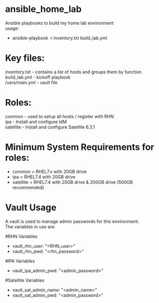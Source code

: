 # ansible_home_lab
Ansible playbooks to build my home lab environment    
 usage:  
  - ansible-playbook -i inventory.txt build_lab.yml

# Key files:  
  inventory.txt - contains a list of hosts and groups them by function  
  build_lab.yml - kickoff playbook    
  /vars/main.yml - vault file  

# Roles:  
  common - used to setup all hosts / register with RHN  
  ipa - Install and configure IdM  
  satellite - Install and configure Satellite 6.3.1   

# Minimum System Requirements for roles:  
  - common = RHEL7.x with 20GB drive  
  - ipa  = RHEL7.4 with 20GB drive  
  - satellite = RHEL7.4 with 20GB drive & 200GB drive (500GB recommended)  

# Vault Usage
A vault is used to manage admin passwords for this environment.  
The variables in use are:  

  #RHN Variables  
-  vault_rhn_user: "<RHN_user>"
-  vault_rhn_pwd: "<rhn_password>"

  #IPA Variables  
-  vault_ipa_admin_pwd: "<admin_password>"

  #Satellite Variables  
-  vault_sat_admin_name: "<admin_name>"
-  vault_sat_admin_pwd: "<admin_password>"
